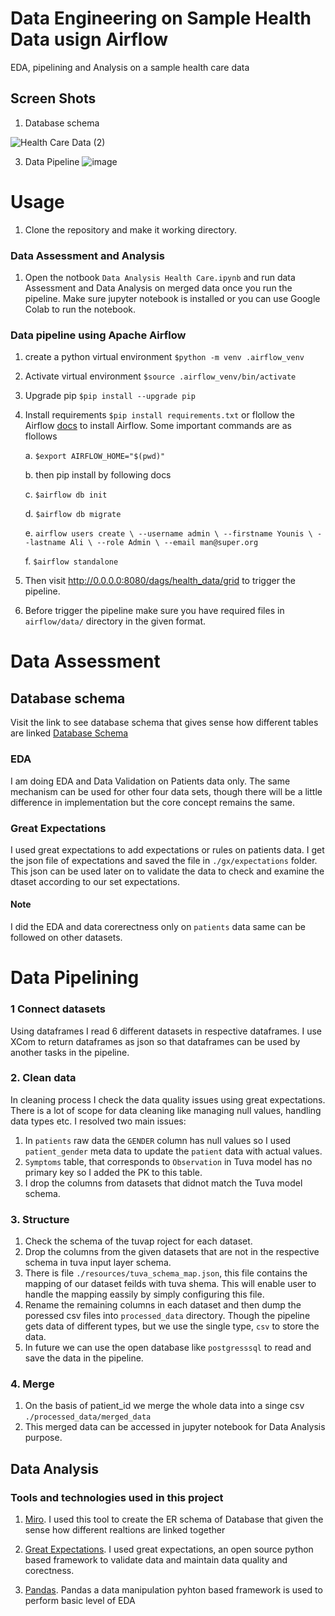 
# Data Engineering on Sample Health Data usign Airflow

EDA, pipelining and Analysis on a sample health care data

## Screen Shots
1. Database schema

  ![Health Care Data (2)](https://github.com/younis-ali/lupus-patients-data-pipeline/assets/32736581/f4206061-77ae-4d39-a781-505c09acd9dc)

3. Data Pipeline
   ![image](https://github.com/younis-ali/lupus-patients-data-pipeline/assets/32736581/aa9cecef-6907-4f3a-bf3b-2e8ef8732a4a)


# Usage
1. Clone the repository and make it working directory.

### Data Assessment and Analysis

1. Open the notbook `Data Analysis Health Care.ipynb` and run data Assessment and Data Analysis on merged data once you run the pipeline. Make sure jupyter notebook is installed or you can use Google Colab to run the notebook.

### Data pipeline using Apache Airflow

1. create a python virtual environment `$python -m venv .airflow_venv` 

3. Activate virtual environment `$source .airflow_venv/bin/activate`
4. Upgrade pip `$pip install --upgrade pip`
4. Install requirements `$pip install requirements.txt` or flollow the Airflow [docs](https://airflow.apache.org/docs/apache-airflow/stable/installation/index.html#using-pypi) to install Airflow. Some important commands are as flollows 

    a. `$export AIRFLOW_HOME="$(pwd)"`

    b. then pip install by following docs

    c. `$airflow db init`
    
    d. `$airflow db migrate`
    
    e. `airflow users create \
    --username admin \
    --firstname Younis \
    --lastname Ali \
    --role Admin \
    --email man@super.org`

    f. `$airflow standalone`

5. Then visit http://0.0.0.0:8080/dags/health_data/grid to trigger the pipeline.

6. Before trigger the pipeline make sure you have required files in `airflow/data/` directory in the given format.
# Data Assessment
## Database schema
Visit the link to see database schema that gives sense how different tables are linked [Database Schema](https://miro.com/app/board/uXjVKe8-jzA=/?share_link_id=25922620625)

### EDA

I am doing EDA and Data Validation on         Patients data only. The same mechanism can be used  for other four data sets, though there will be a little difference in implementation but the core concept remains the same.

### Great Expectations
    
I used great expectations to add expectations or rules on patients data. I get the json file of expectations and saved the file in `./gx/expectations` folder. This json can be used later on to validate the data to check and examine the dtaset according to our set expectations.

#### Note 

I did the EDA and data corerectness only on `patients` data same can be followed on other datasets.




# Data Pipelining

### 1 Connect datasets

Using dataframes I read 6 different datasets in respective dataframes. I use XCom to return dataframes as json so that dataframes can be used by another tasks in the pipeline.

### 2. Clean data

In cleaning process I check the data quality issues using great expectations. There is a lot of scope for data cleaning like managing null values, handling data types etc. I resolved two main issues:

1.  In `patients` raw data the `GENDER` column has null values so I used `patient_gender` meta data to update the `patient` data with actual values.
2. `Symptoms` table, that corresponds to `Observation` in Tuva model has no primary key so I added the PK to this table.
3. I drop the columns from datasets that didnot match the Tuva model schema.

### 3. Structure
1. Check the schema of the tuvap roject for each dataset.
2. Drop the columns from the given datasets that are not in the respective schema in tuva input layer schema.
3. There is file `./resources/tuva_schema_map.json`, this file contains the mapping of our dataset feilds with tuva shema. This will enable user to handle the mapping eassily by simply configuring this file.
4. Rename the remaining columns in each dataset and then dump the poressed csv files into `processed_data` directory. Though the pipeline gets data of different types, but we use the single type, `csv` to store the data.
5. In future we can use the open database like `postgresssql` to read and save the data in the pipeline.

### 4. Merge
1. On the basis of patient_id we merge the whole data into a singe csv `./processed_data/merged_data`
3. This merged data can be accessed in jupyter notebook for Data Analysis purpose.

## Data Analysis
### Tools and technologies used in this project
1. [Miro](https://miro.com/). I used this tool to create the ER schema of Database that given the sense how different realtions are linked together

2. [Great Expectations](https://legacy.docs.greatexpectations.io/en/latest/). I used great expectations, an open source python based framework to validate data and maintain data quality and corectness.

3. [Pandas](https://pandas.pydata.org/). Pandas a data manipulation pyhton based framework is used to perform basic level of EDA
